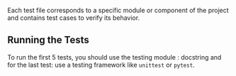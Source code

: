 
Each test file corresponds to a specific module or component of the project and contains test cases to verify its behavior.

## Running the Tests

To run the first 5 tests, you should use the testing module : docstring and for the last test: use a testing framework like `unittest` or `pytest`. 